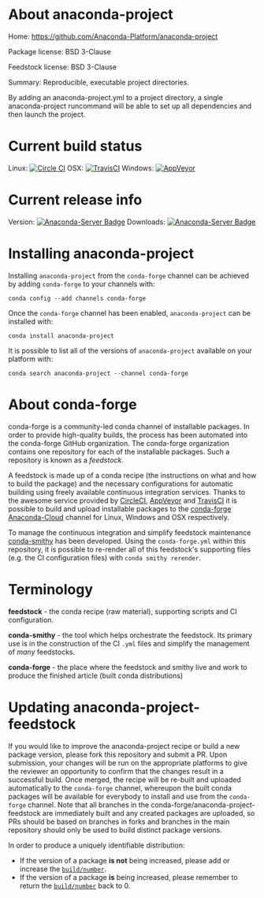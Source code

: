 About anaconda-project
======================

Home: https://github.com/Anaconda-Platform/anaconda-project

Package license: BSD 3-Clause

Feedstock license: BSD 3-Clause

Summary: Reproducible, executable project directories.

By adding an anaconda-project.yml to a project directory, a single
anaconda-project runcommand will be able to set up all dependencies
and then launch the project.


Current build status
====================

Linux: [![Circle CI](https://circleci.com/gh/conda-forge/anaconda-project-feedstock.svg?style=shield)](https://circleci.com/gh/conda-forge/anaconda-project-feedstock)
OSX: [![TravisCI](https://travis-ci.org/conda-forge/anaconda-project-feedstock.svg?branch=master)](https://travis-ci.org/conda-forge/anaconda-project-feedstock)
Windows: [![AppVeyor](https://ci.appveyor.com/api/projects/status/github/conda-forge/anaconda-project-feedstock?svg=True)](https://ci.appveyor.com/project/conda-forge/anaconda-project-feedstock/branch/master)

Current release info
====================
Version: [![Anaconda-Server Badge](https://anaconda.org/conda-forge/anaconda-project/badges/version.svg)](https://anaconda.org/conda-forge/anaconda-project)
Downloads: [![Anaconda-Server Badge](https://anaconda.org/conda-forge/anaconda-project/badges/downloads.svg)](https://anaconda.org/conda-forge/anaconda-project)

Installing anaconda-project
===========================

Installing `anaconda-project` from the `conda-forge` channel can be achieved by adding `conda-forge` to your channels with:

```
conda config --add channels conda-forge
```

Once the `conda-forge` channel has been enabled, `anaconda-project` can be installed with:

```
conda install anaconda-project
```

It is possible to list all of the versions of `anaconda-project` available on your platform with:

```
conda search anaconda-project --channel conda-forge
```


About conda-forge
=================

conda-forge is a community-led conda channel of installable packages.
In order to provide high-quality builds, the process has been automated into the
conda-forge GitHub organization. The conda-forge organization contains one repository
for each of the installable packages. Such a repository is known as a *feedstock*.

A feedstock is made up of a conda recipe (the instructions on what and how to build
the package) and the necessary configurations for automatic building using freely
available continuous integration services. Thanks to the awesome service provided by
[CircleCI](https://circleci.com/), [AppVeyor](http://www.appveyor.com/)
and [TravisCI](https://travis-ci.org/) it is possible to build and upload installable
packages to the [conda-forge](https://anaconda.org/conda-forge)
[Anaconda-Cloud](http://docs.anaconda.org/) channel for Linux, Windows and OSX respectively.

To manage the continuous integration and simplify feedstock maintenance
[conda-smithy](http://github.com/conda-forge/conda-smithy) has been developed.
Using the ``conda-forge.yml`` within this repository, it is possible to re-render all of
this feedstock's supporting files (e.g. the CI configuration files) with ``conda smithy rerender``.


Terminology
===========

**feedstock** - the conda recipe (raw material), supporting scripts and CI configuration.

**conda-smithy** - the tool which helps orchestrate the feedstock.
                   Its primary use is in the construction of the CI ``.yml`` files
                   and simplify the management of *many* feedstocks.

**conda-forge** - the place where the feedstock and smithy live and work to
                  produce the finished article (built conda distributions)


Updating anaconda-project-feedstock
===================================

If you would like to improve the anaconda-project recipe or build a new
package version, please fork this repository and submit a PR. Upon submission,
your changes will be run on the appropriate platforms to give the reviewer an
opportunity to confirm that the changes result in a successful build. Once
merged, the recipe will be re-built and uploaded automatically to the
`conda-forge` channel, whereupon the built conda packages will be available for
everybody to install and use from the `conda-forge` channel.
Note that all branches in the conda-forge/anaconda-project-feedstock are
immediately built and any created packages are uploaded, so PRs should be based
on branches in forks and branches in the main repository should only be used to
build distinct package versions.

In order to produce a uniquely identifiable distribution:
 * If the version of a package **is not** being increased, please add or increase
   the [``build/number``](http://conda.pydata.org/docs/building/meta-yaml.html#build-number-and-string).
 * If the version of a package **is** being increased, please remember to return
   the [``build/number``](http://conda.pydata.org/docs/building/meta-yaml.html#build-number-and-string)
   back to 0.
